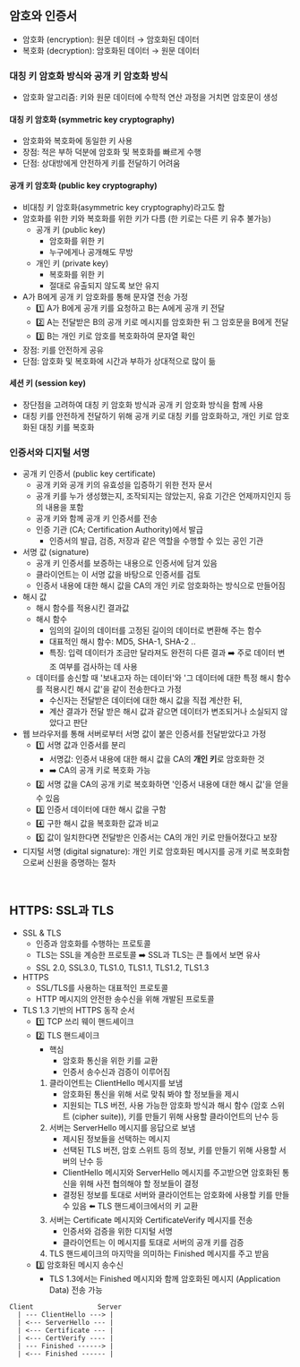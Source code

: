 ## 암호와 인증서
- 암호화 (encryption): 원문 데이터 → 암호화된 데이터
- 복호화 (decryption): 암호화된 데이터 → 원문 데이터
### 대칭 키 암호화 방식와 공개 키 암호화 방식
- 암호화 알고리즘: 키와 원문 데이터에 수학적 연산 과정을 거치면 암호문이 생성
#### 대칭 키 암호화 (symmetric key cryptography)
- 암호화와 복호화에 동일한 키 사용
- 장점: 적은 부하 덕분에 암호화 및 복호화를 빠르게 수행
- 단점: 상대방에게 안전하게 키를 전달하기 어려움
#### 공개 키 암호화 (public key cryptography)
- 비대칭 키 암호화(asymmetric key cryptography)라고도 함
- 암호화를 위한 키와 복호화를 위한 키가 다름 (한 키로는 다른 키 유추 불가능)
  - 공개 키 (public key)
    - 암호화를 위한 키
    - 누구에게나 공개해도 무방
  - 개인 키 (private key)
    - 복호화를 위한 키
    - 절대로 유출되지 않도록 보안 유지
- A가 B에게 공개 키 암호화를 통해 문자열 전송 가정
  - 1️⃣ A가 B에게 공개 키를 요청하고 B는 A에게 공개 키 전달
  - 2️⃣ A는 전달받은 B의 공개 키로 메시지를 암호화한 뒤 그 암호문을 B에게 전달
  - 3️⃣ B는 개인 키로 암호를 복호화하여 문자열 확인
- 장점: 키를 안전하게 공유
- 단점: 암호화 및 복호화에 시간과 부하가 상대적으로 많이 듦
#### 세션 키 (session key)
- 장단점을 고려하여 대칭 키 암호화 방식과 공개 키 암호화 방식을 함께 사용
- 대칭 키를 안전하게 전달하기 위해 공개 키로 대칭 키를 암호화하고, 개인 키로 암호화된 대칭 키를 복호화
### 인증서와 디지털 서명
- 공개 키 인증서 (public key certificate)
  - 공개 키와 공개 키의 유효성을 입증하기 위한 전자 문서
  - 공개 키를 누가 생성했는지, 조작되지는 않았는지, 유효 기간은 언제까지인지 등의 내용을 포함
  - 공개 키와 함께 공개 키 인증서를 전송
  - 인증 기관 (CA; Certification Authority)에서 발급
    - 인증서의 발급, 검증, 저장과 같은 역할을 수행할 수 있는 공인 기관
- 서명 값 (signature)
  - 공개 키 인증서를 보증하는 내용으로 인증서에 담겨 있음
  - 클라이언트는 이 서명 값을 바탕으로 인증서를 검토
  - 인증서 내용에 대한 해시 값을 CA의 개인 키로 암호화하는 방식으로 만들어짐
- 해시 값
  - 해시 함수를 적용시킨 결과값
  - 해시 함수
    - 임의의 길이의 데이터를 고정된 길이의 데이터로 변환해 주는 함수
    - 대표적인 해시 함수: MD5, SHA-1, SHA-2 ..
    - 특징: 입력 데이터가 조금만 달라져도 완전히 다른 결과 ➡️ 주로 데이터 변조 여부를 검사하는 데 사용
  - 데이터를 송신할 때 '보내고자 하는 데이터'와 '그 데이터에 대한 특정 해시 함수를 적용시킨 해시 값'을 같이 전송한다고 가정
    - 수신자는 전달받은 데이터에 대한 해시 값을 직접 계산한 뒤,
    - 계산 결과가 전달 받은 해시 값과 같으면 데이터가 변조되거나 소실되지 않았다고 판단
- 웹 브라우저를 통해 서버로부터 서명 값이 붙은 인증서를 전달받았다고 가정
  - 1️⃣ 서명 값과 인증서를 분리
    - 서명값: 인증서 내용에 대한 해시 값을 CA의 **개인 키**로 암호화한 것
    - ➡️ CA의 공개 키로 복호화 가능
  - 2️⃣ 서명 값을 CA의 공개 키로 복호화하면 '인증서 내용에 대한 해시 값'을 얻을 수 있음
  - 3️⃣ 인증서 데이터에 대한 해시 값을 구함
  - 4️⃣ 구한 해시 값을 복호화한 값과 비교
  - 5️⃣ 값이 일치한다면 전달받은 인증서는 CA의 개인 키로 만들어졌다고 보장
- 디지털 서명 (digital signature): 개인 키로 암호화된 메시지를 공개 키로 복호화함으로써 신원을 증명하는 절차
<br/>

## HTTPS: SSL과 TLS
- SSL & TLS
  - 인증과 암호화를 수행하는 프로토콜
  - TLS는 SSL을 계승한 프로토콜 ➡️ SSL과 TLS는 큰 틀에서 보면 유사
  - SSL 2.0, SSL3.0, TLS1.0, TLS1.1, TLS1.2, TLS1.3
- HTTPS
  - SSL/TLS를 사용하는 대표적인 프로토콜
  - HTTP 메시지의 안전한 송수신을 위해 개발된 프로토콜
- TLS 1.3 기반의 HTTPS 동작 순서
  - 1️⃣ TCP 쓰리 웨이 핸드셰이크
  - 2️⃣ TLS 핸드셰이크
    - 핵심
      - 암호화 통신을 위한 키를 교환
      - 인증서 송수신과 검증이 이루어짐
    1. 클라이언트는 ClientHello 메시지를 보냄
       - 암호화된 통신을 위해 서로 맞춰 봐야 할 정보들을 제시
       - 지원되는 TLS 버전, 사용 가능한 암호화 방식과 해시 함수 (암호 스위트 (cipher suite)), 키를 만들기 위해 사용할 클라이언트의 난수 등
    2. 서버는 ServerHello 메시지를 응답으로 보냄
       - 제시된 정보들을 선택하는 메시지
       - 선택된 TLS 버전, 암호 스위트 등의 정보, 키를 만들기 위해 사용할 서버의 난수 등
       - ClientHello 메시지와 ServerHello 메시지를 주고받으면 암호화된 통신을 위해 사전 협의해야 할 정보들이 결정
       - 결정된 정보를 토대로 서버와 클라이언트는 암호화에 사용할 키를 만들 수 있음 ⬅️ TLS 핸드셰이크에서의 키 교환
    3. 서버는 Certificate 메시지와 CertificateVerify 메시지를 전송
       - 인증서와 검증을 위한 디지털 서명
       - 클라이언트는 이 메시지를 토대로 서버의 공개 키를 검증
    4. TLS 핸드셰이크의 마지막을 의미하는 Finished 메시지를 주고 받음
  - 3️⃣ 암호화된 메시지 송수신
    - TLS 1.3에서는 Finished 메시지와 함께 암호화된 메시지 (Application Data) 전송 가능
```pgsql
Client                Server
  | --- ClientHello ---> |
  | <--- ServerHello --- |
  | <--- Certificate --- |
  | <--- CertVerify ---- |
  | --- Finished ------> |
  | <--- Finished ------ |
```
